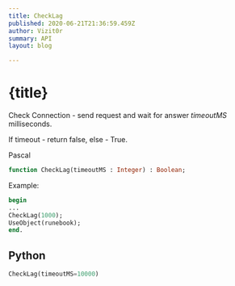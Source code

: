 ```yaml
---
title: CheckLag
published: 2020-06-21T21:36:59.459Z
author: Vizit0r
summary: API
layout: blog

---
```


# {title}

Check Connection - send request and wait for answer *timeoutMS* milliseconds.

If timeout - return false, else - True.


Pascal

```pascal
function CheckLag(timeoutMS : Integer) : Boolean;
```

Example:
```pascal
begin
...
CheckLag(1000);
UseObject(runebook);
end.
```

## Python

```python
CheckLag(timeoutMS=10000)
```